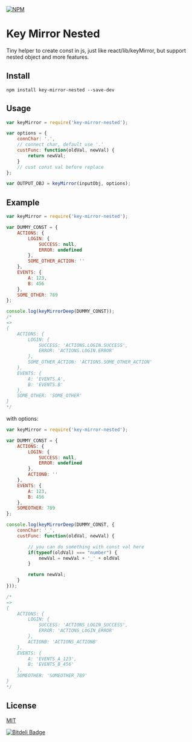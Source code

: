 [![NPM](https://nodei.co/npm-dl/key-mirror-nested.png?months=1)](https://nodei.co/npm-dl/key-mirror-nested.png?months=9)

# Key Mirror Nested

Tiny helper to create const in js, just like react/lib/keyMirror, but support nested object and more features.

## Install

`npm install key-mirror-nested --save-dev`

## Usage

``` js
var keyMirror = require('key-mirror-nested');

var options = {
    connChar: '.',
    // connect char, default use '.'
    custFunc: function(oldVal, newVal) {
        return newVal;
    }
    // cust const val before replace
};

var OUTPUT_OBJ = keyMirror(inputObj, options);
```

## Example

``` js
var keyMirror = require('key-mirror-nested');

var DUMMY_CONST = {
    ACTIONS: {
        LOGIN: {
            SUCCESS: null, 
            ERROR: undefined
        },
        SOME_OTHER_ACTION: ''
    },
    EVENTS: {
        A: 123,
        B: 456
    },
    SOME_OTHER: 789
};

console.log(keyMirrorDeep(DUMMY_CONST));
/*
=>
{ 
    ACTIONS: { 
        LOGIN: { 
            SUCCESS: 'ACTIONS.LOGIN.SUCCESS',
            ERROR: 'ACTIONS.LOGIN.ERROR' 
        },
        SOME_OTHER_ACTION: 'ACTIONS.SOME_OTHER_ACTION' 
    },
    EVENTS: { 
        A: 'EVENTS.A', 
        B: 'EVENTS.B' 
    },
    SOME_OTHER: 'SOME_OTHER' 
}
*/
```
with options:
``` js
var keyMirror = require('key-mirror-nested');

var DUMMY_CONST = {
    ACTIONS: {
        LOGIN: {
            SUCCESS: null,
            ERROR: undefined
        },
        ACTIONB: ''
    },
    EVENTS: {
        A: 123,
        B: 456
    },
    SOMEOTHER: 789
};

console.log(keyMirrorDeep(DUMMY_CONST, {
    connChar: '_',
    custFunc: function(oldVal, newVal) {

        // you can do something with const val here
        if(typeof(oldVal) === "number") {
            newVal = newVal + '_' + oldVal
        }

        return newVal;
    }
}));

/*
=>
{ 
    ACTIONS: { 
        LOGIN: { 
            SUCCESS: 'ACTIONS_LOGIN_SUCCESS',
            ERROR: 'ACTIONS_LOGIN_ERROR' 
        },
        ACTIONB: 'ACTIONS_ACTIONB' 
    },
    EVENTS: { 
        A: 'EVENTS_A_123', 
        B: 'EVENTS_B_456' 
    },
    SOMEOTHER: 'SOMEOTHER_789' 
}
*/

```


## License

[MIT](http://www.opensource.org/licenses/mit-license.php)



[![Bitdeli Badge](https://d2weczhvl823v0.cloudfront.net/apolkingg8/keymirrornested/trend.png)](https://bitdeli.com/free "Bitdeli Badge")

